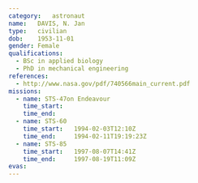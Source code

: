 ```yaml
---
category:	astronaut
name:	DAVIS, N. Jan
type:	civilian
dob:	1953-11-01
gender:	Female
qualifications:
  - BSc in applied biology
  - PhD in mechanical engineering
references:
  - http://www.nasa.gov/pdf/740566main_current.pdf
missions:
  - name: STS-47on Endeavour
    time_start:   
    time_end:     
  - name: STS-60
    time_start:   1994-02-03T12:10Z
    time_end:     1994-02-11T19:19:23Z
  - name: STS-85
    time_start:   1997-08-07T14:41Z
    time_end:     1997-08-19T11:09Z
evas:
---
```

